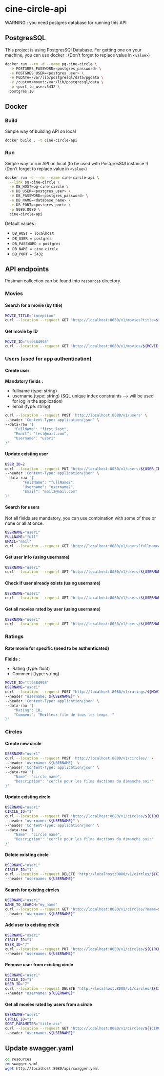 # cine-circle-api
WARNING : you need postgres database for running this API

## PostgresSQL
This project is using PostgresSQl Database. For getting one on your machine, you can use docker :
(Don't forget to replace value in `<value>`)
```bash
docker run --rm -d --name pg-cine-circle \
  -e POSTGRES_PASSWORD=<postgres_password> \
  -e POSTGRES_USER=<postgres_user> \
  -e PGDATA=/var/lib/postgresql/data/pgdata \
  -v /custom/mount:/var/lib/postgresql/data \
  -p <port_to_use>:5432 \
  postgres:10
```

## Docker
### Build
Simple way of building API on local
```bash
docker build . -t cine-circle-api
```

### Run
Simple way to run API on local (to be used with PostgresSQl instance !)
(Don't forget to replace value in `<value>`)
```bash
docker run -d --rm --name cine-circle-api \
  --link pg-cine-circle \
  -e DB_HOST=pg-cine-circle \
  -e DB_USER=<postgres_user> \
  -e DB_PASSWORD=<postgres_password> \
  -e DB_NAME=<database_name> \
  -e DB_PORT=<postgres_port> \
  -p 8080:8080 \
  cine-circle-api
```
Default values :
- `DB_HOST = localhost`
- `DB_USER = postgres`
- `DB_PASSWORD = postgres`
- `DB_NAME = cine-circle`
- `DB_PORT = 5432`

## API endpoints
Postman collection can be found into `resources` directory.
### Movies
#### Search for a movie (by title)
```bash
MOVIE_TITLE="inception"
curl --location --request GET "http://localhost:8080/v1/movies?title=${MOVIE_TITLE}"
```
#### Get movie by ID
```bash
MOVIE_ID="tt9484998"
curl --location --request GET "http://localhost:8080/v1/movies/${MOVIE_ID}"
```

### Users (used for app authentication)
#### Create user
**Mandatory fields :**
- fullname (type: string)
- username (type: string) (SQL unique index constraints --> will be used for log in the application)
- email (type: string)
```bash
curl --location --request POST 'http://localhost:8080/v1/users' \
--header 'Content-Type: application/json' \
--data-raw '{
    "FullName": "first last",
    "Email": "test@mail.com",
    "Username": "user1"
}'
```

#### Update existing user
```bash
USER_ID=2
curl --location --request PUT "http://localhost:8080/v1/users/${USER_ID}" \
--header 'Content-Type: application/json' \
--data-raw '{
        "FullName": "fullName2",
        "Username": "username2",
        "Email": "mail2@mail.com"
}'
```

#### Search for users
Not all fields are mandatory, you can use combination with some of thse or none or all at once.
```bash
USERNAME="user1"
FULLNAME="full"
EMAIL="mail"
curl --location --request GET "http://localhost:8080/v1/users?fullname=${FULLNAME}&username=${USERNAME}&email=${EMAIL}"
```

#### Get user info (using username)
```bash
USERNAME="user1"
curl --location --request GET "http://localhost:8080/v1/users/${USERNAME}"
```

#### Check if user already exists (using username)
```bash
USERNAME="user1"
curl --location --request GET "http://localhost:8080/v1/users/${USERNAME}/exists"
```

#### Get all movies rated by user (using username)
```bash
USERNAME="user1"
curl --location --request GET "http://localhost:8080/v1/users/${USERNAME}/movies"
```

### Ratings
#### Rate movie for specific (need to be authenticated)
**Fields :**
- Rating (type: float)
- Comment (type: string)
```bash
MOVIE_ID="tt9484998"
USERNAME="user1"
curl --location --request POST "http://localhost:8080/v1/ratings/${MOVIE_ID}" \
--header "username: ${USERNAME}" \
--header 'Content-Type: application/json' \
--data-raw '{
	"Rating": 10,
	"Comment": "Meilleur film de tous les temps !"
}'
```

### Circles
#### Create new circle
```bash
USERNAME="user1"
curl --location --request POST 'http://localhost:8080/v1/circles/' \
--header 'username: ${USERNAME}' \
--header 'Content-Type: application/json' \
--data-raw '{
    "Name": "circle name",
    "Description": "cercle pour les films dactions du dimanche soir"
}'
```

#### Update existing circle
```bash
USERNAME="user1"
CIRCLE_ID="1"
curl --location --request PUT "http://localhost:8080/v1/circles/${CIRCLE_ID}" \
--header "username: ${USERNAME}" \
--header 'Content-Type: application/json' \
--data-raw '{
    "Name": "circle name",
    "Description": "cercle pour les films dactions du dimanche soir"
}'
```

#### Delete existing circle
```bash
USERNAME="user1"
CIRCLE_ID="1"
curl --location --request DELETE "http://localhost:8080/v1/circles/${CIRCLE_ID}" \
--header "username: ${USERNAME}"
```

#### Search for existing circles
```bash
USERNAME="user1"
NAME_TO_SEARCH="my_name"
curl --location --request GET "http://localhost:8080/v1/circles/?name=${NAME_TO_SEARCH}" \
--header "username: ${USERNAME}"
```

#### Add user to existing circle
```bash
USERNAME="user1"
CIRCLE_ID="1"
USER_ID="7"
curl --location --request PUT "http://localhost:8080/v1/circles/${CIRCLE_ID}/${USER_ID}" \
--header "username: ${USERNAME}"
```

#### Remove user from existing circle
```bash
USERNAME="user1"
CIRCLE_ID="1"
USER_ID="7"
curl --location --request DELETE "http://localhost:8080/v1/circles/${CIRCLE_ID}/${USER_ID}" \
--header "username: ${USERNAME}"
```

#### Get all movies rated by users from a circle
```bash
USERNAME="user1"
CIRCLE_ID="1"
SORT_PARAMETER="title:asc"
curl --location --request GET "http://localhost:8080/v1/circles/${}CIRCLE_ID/movies?sort=${SORT_PARAMETER}" \
--header "username: ${USERNAME}"
```

## Update swagger.yaml
```bash
cd resources
rm swagger.yaml
wget http://localhost:8080/api/swagger.yaml
```
